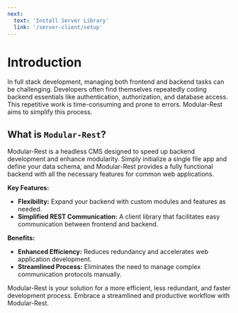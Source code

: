 ```yaml
---
next:
  text: 'Install Server Library'
  link: '/server-client/setup'
---
```


# Introduction

In full stack development, managing both frontend and backend tasks can be challenging. Developers often find themselves repeatedly coding backend essentials like authentication, authorization, and database access. This repetitive work is time-consuming and prone to errors. Modular-Rest aims to simplify this process.

## What is `Modular-Rest`?
Modular-Rest is a headless CMS designed to speed up backend development and enhance modularity. Simply initialize a single file app and define your data schema, and Modular-Rest provides a fully functional backend with all the necessary features for common web applications.

**Key Features:**
- **Flexibility:** Expand your backend with custom modules and features as needed.
- **Simplified REST Communication:** A client library that facilitates easy communication between frontend and backend.

**Benefits:**
- **Enhanced Efficiency:** Reduces redundancy and accelerates web application development.
- **Streamlined Process:** Eliminates the need to manage complex communication protocols manually.

Modular-Rest is your solution for a more efficient, less redundant, and faster development process. Embrace a streamlined and productive workflow with Modular-Rest.